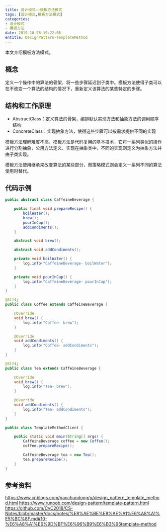 ```yaml
---
title: 设计模式——模板方法模式
tags: [设计模式,模板方法模式]
categories:
- 设计模式
- 模板方法
date: 2019-10-28 19:22:08
entitle: DesignPattern-TemplateMethod
---
```


本文介绍模板方法模式。

<!--more-->

## 概念

定义一个操作中的算法的骨架，将一些步骤延迟到子类中。模板方法使得子类可以在不改变一个算法的结构的情况下，重新定义该算法的某些特定的步骤。

## 结构和工作原理

* AbstractClass：定义算法的骨架，编排默认实现方法和抽象方法的调用顺序结构
* ConcreteClass：实现抽象方法，使得这些步骤可以按需求提供不同的实现

模板方法理解难度不高，模板方法是代码复用的基本技术，它将一系列类似的操作进行分割抽象，公用方法定义、实现在抽象类中，不同的实现则定义为抽象方法并由子类实现。

模板方法使用继承来改变算法的某些部分，而策略模式则会定义一系列不同的算法使用时替代。

## 代码示例


```java
public abstract class CaffeineBeverage {

    public final void prepareRecipe() {
        boilWater();
        brew();
        pourInCup();
        addCondiments();
    }

    abstract void brew();

    abstract void addCondiments();

    private void boilWater() {
        log.info("CaffeineBeverage- boilWater");
    }

    private void pourInCup() {
        log.info("CaffeineBeverage- pourInCup");
    }
}

```

```java
@Slf4j
public class Coffee extends CaffeineBeverage {

    @Override
    void brew() {
        log.info("Coffee- brew");
    }

    @Override
    void addCondiments() {
        log.info("Coffee- addCondiments");
    }
}
```

```java
@Slf4j
public class Tea extends CaffeineBeverage {

    @Override
    void brew() {
        log.info("Tea- brew");
    }

    @Override
    void addCondiments() {
        log.info("Tea- addCondiments");
    }
}
```

```java
public class TemplateMethodClient {

    public static void main(String[] args) {
        CaffeineBeverage coffee = new Coffee();
        coffee.prepareRecipe();

        CaffeineBeverage tea = new Tea();
        tea.prepareRecipe();
    }
}
```


## 参考资料
<https://www.cnblogs.com/gaochundong/p/design_pattern_template_method.html>
<https://www.runoob.com/design-pattern/template-pattern.html>
<https://github.com/CyC2018/CS-Notes/blob/master/docs/notes/%E8%AE%BE%E8%AE%A1%E6%A8%A1%E5%BC%8F.md#10-%E6%A8%A1%E6%9D%BF%E6%96%B9%E6%B3%95template-method>
